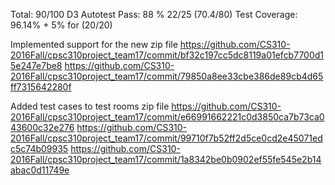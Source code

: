 Total: 90/100
D3 Autotest Pass: 88 % 22/25 (70.4/80)
Test Coverage: 96.14% + 5% for (20/20)

Implemented support for the new zip file
https://github.com/CS310-2016Fall/cpsc310project_team17/commit/bf32c197cc5dc8119a01efcb7700d15e247e7be8
https://github.com/CS310-2016Fall/cpsc310project_team17/commit/79850a8ee33cbe386de89cb4d65ff7315642280f


Added test cases to test rooms zip file 
https://github.com/CS310-2016Fall/cpsc310project_team17/commit/e66991662221c0d3850ca7b73ca043600c32e276
https://github.com/CS310-2016Fall/cpsc310project_team17/commit/99710f7b52ff2d5ce0cd2e45071edc5c74b09935
https://github.com/CS310-2016Fall/cpsc310project_team17/commit/1a8342be0b0902ef55fe545e2b14abac0d11749e
